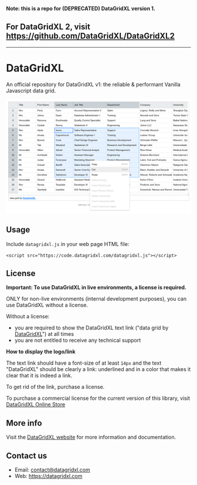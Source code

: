 **Note: this is a repo for (DEPRECATED) DataGridXL version 1.**

## For DataGridXL 2, visit https://github.com/DataGridXL/DataGridXL2

---

# DataGridXL

An official repository for DataGridXL v1: the reliable &amp; performant Vanilla Javascript data grid.

![DataGridXL Screenshot](https://github.com/DataGridXL/DataGridXL/blob/master/images/javascript-spreadsheet.png?raw=true)

## Usage

Include `datagridxl.js` in your web page HTML file:

```
<script src="https://code.datagridxl.com/datagridxl.js"></script>
```

## License

**Important: To use DataGridXL in live environments, a license is required.**

ONLY for non-live environments (internal development purposes), you can use DataGridXL without a license.

Without a license:

* you are required to show the DataGridXL text link ("data grid by [DataGridXL](https://datagridxl.com)") at all times
* you are not entitled to receive any technical support

**How to display the logo/link**

The text link should have a font-size of at least `14px` and the text "DataGridXL" should be clearly a link: underlined and in a color that makes it clear that it is indeed a link.
 
To get rid of the link, purchase a license.

To purchase a commercial license for the current version of this library, visit [DataGridXL Online Store](https://datagridxl.com/buy)

## More info

Visit the [DataGridXL website](https://datagridxl.com) for more information and 
documentation.

## Contact us

* Email: contact@datagridxl.com
* Web: https://datagridxl.com
